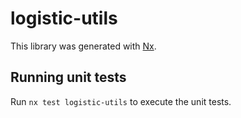 # logistic-utils

This library was generated with [Nx](https://nx.dev).

## Running unit tests

Run `nx test logistic-utils` to execute the unit tests.

